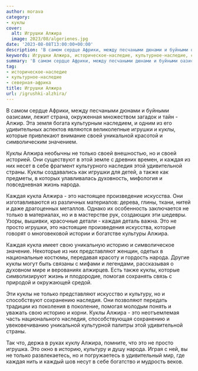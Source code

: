 ```yaml
---
author: morava
category:
- куклы
cover:
  alt: Игрушки Алжира
  image: 2023/08/algerienes.jpg
date: '2023-08-08T13:00:00+00:00'
description: 'В самом сердце Африки, между песчаными дюнами и буйными оазисами, лежит страна, окруженная множеством загадок и тайн - Алжир. Эта земля богата культурным...'
keywords: Игрушки Алжира, историческое-наследие, культурное-наследие, северная-африка, куклы, это, алжира, каждая, только, игрушки, которые, своей, наследия, народа, историю, уникальной, удивительной, страны, также
summary: 'В самом сердце Африки, между песчаными дюнами и буйными оазисами, лежит страна, окруженная множеством загадок и тайн - Алжир. Эта земля богата культурным...'
tag:
- историческое-наследие
- культурное-наследие
- северная-африка
title: Игрушки Алжира
url: /igrushki-alzhira/
---
```


В самом сердце Африки, между песчаными дюнами и буйными оазисами, лежит страна, окруженная множеством загадок и тайн \- Алжир. Эта земля богата культурным наследием, и одним из его удивительных аспектов являются великолепные игрушки и куклы, которые привлекают внимание своей уникальной красотой и символическим значением.

Куклы Алжира необычны не только своей внешностью, но и своей историей. Они существуют в этой земле с древних времен, и каждая из них несет в себе фрагмент культурного наследия этой удивительной страны. Куклы создавались как игрушки для детей, а также как предметы, в которых улавливалась духовность, мифология и повседневная жизнь народа.

Каждая кукла Алжира \- это настоящее произведение искусства. Они изготавливаются из различных материалов: дерева, глины, ткани, нитей и даже драгоценных металлов. Однако их особенность заключается не только в материалах, но и в мастерстве рук, создающих эти шедевры. Узоры, вышивки, красочные детали \- каждая деталь важна. Это не просто игрушки, это настоящие произведения искусства, которые говорят о многовековой истории и богатстве культуры Алжира.

Каждая кукла имеет свою уникальную историю и символическое значение. Некоторые из них представляют женщин, одетых в национальные костюмы, передавая красоту и гордость народа. Другие куклы могут быть связаны с мифами и легендами, рассказывая о духовном мире и верованиях алжирцев. Есть также куклы, которые символизируют жизнь и плодородие, помогая сохранять связь с природой и окружающей средой.

Эти куклы не только представляют искусство и культуру, но и способствуют сохранению наследия. Они позволяют передать традиции из поколения в поколение, помогая молодым понять и уважать свою историю и корни. Куклы Алжира \- это неотъемлемая часть национального наследия, способствующая сохранению и увековечиванию уникальной культурной палитры этой удивительной страны.

Так что, держа в руках куклу Алжира, помните, что это не просто игрушка. Это окно в историю, культуру и душу народа. Играя с ней, вы не только развлекаетесь, но и погружаетесь в удивительный мир, где каждая нить и каждый шов несут в себе богатство и мудрость веков.